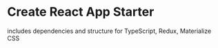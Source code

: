 # Create React App Starter
includes dependencies and structure for TypeScript, Redux, Materialize CSS

